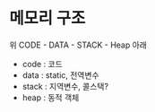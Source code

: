 메모리 구조
=====


위 CODE - DATA - STACK - Heap 아래

- code : 코드
- data : static, 전역변수
- stack : 지역변수, 콜스택? 
- heap : 동적 객체
